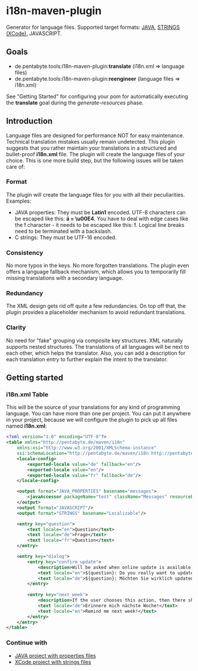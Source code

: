 # i18n-maven-plugin

Generator for language files. Supported target formats: [JAVA](doc/README_JAVA.md), [STRINGS (XCode)](doc/README_STRINGS.md), JAVASCRIPT.

## Goals

* de.pentabyte.tools:i18n-maven-plugin:**translate** (i18n.xml => language files)
* de.pentabyte.tools:i18n-maven-plugin:**reengineer** (language files => i18n.xml)

See "Getting Started" for configuring your pom for automatically executing the **translate** goal during the _generate-resources_ phase.

## Introduction

Language files are designed for performance NOT for easy maintenance. Technical translation mistakes usually remain undetected. This plugin suggests that you rather maintain your translations in a structured and bullet-proof **i18n.xml** file. The plugin will create the language files of your choice. This is one more build step, but the following issues will be taken care of:

### Format

The plugin will create the language files for you with all their peculiarities. Examples:

* JAVA properties: They must be **Latin1** encoded. UTF-8 characters can be escaped like this: **ä = \u00E4**. You have to deal with edge cases like the **!** character - it needs to be escaped like this: **\!**. Logical line breaks need to be terminated with a backslash.
* C strings: They must be UTF-16 encoded.

### Consistency

No more typos in the keys. No more forgotten translations. The plugin even offers a language fallback mechanism, which allows you to temporarily fill missing translations with a secondary language.

### Redundancy

The XML design gets rid off quite a few redundancies. On top off that, the plugin provides a placeholder mechanism to avoid redundant translations.

### Clarity

No need for "fake" grouping via composite key structures. XML naturally supports nested structures. The translations of all languages will be next to each other, which helps the translator. Also, you can add a description for each translation entry to further explain the intent to the translator.

## Getting started

### i18n.xml Table

This will be the source of your translations for any kind of programming language. You can have more than one per project. You can put it anywhere in your project, because we will configure the plugin to pick up all files named **i18n.xml**:

```xml
<?xml version="1.0" encoding="UTF-8"?>
<table xmlns="http://pentabyte.de/maven/i18n"
	xmlns:xsi="http://www.w3.org/2001/XMLSchema-instance"
	xsi:schemaLocation="http://pentabyte.de/maven/i18n http://pentabyte.de/maven/i18n/table-1.2.xsd">
	<locale-config>
		<exported-locale value="de" fallback="en"/>
		<exported-locale value="en"/>
		<exported-locale value="fr" fallback="de"/>
	</locale-config>

	<output format="JAVA_PROPERTIES" basename="messages">
		<javaAccessor packageName="test" className="Messages" resourceBundleBaseName="messages"/>
	</output>
	<output format="JAVASCRIPT"/>
	<output format="STRINGS" basename="Localizable"/>

	<entry key="question">
		<text locale="en">Question</text>
		<text locale="de">Frage</text>
		<text locale="fr">Question</text>
	</entry>

	<entry key="dialog">
		<entry key="confirm_update">
			<description>Will be asked when online update is available.</description>
			<text locale="en">${question}: Do you really want to update?</text>
			<text locale="de">${question}: Möchten Sie wirklich updaten?</text>
		</entry>
		
		<entry key="next_week">
			<description>If the user chooses this action, then there should be a reminder next week.</description>
			<text locale="de">Erinnere mich nächste Woche!</text>
			<text locale="en">Remind me next week!</text>
		</entry>
	</entry>
</table>
```

### Continue with

- [JAVA project with properties files](doc/README_JAVA.md)
- [XCode project with strings files](doc/README_STRINGS.md)